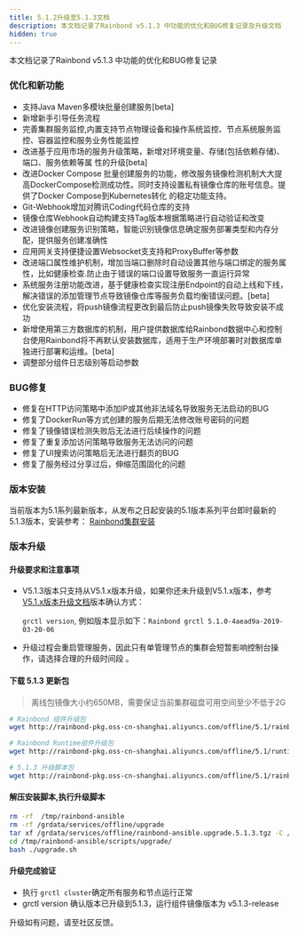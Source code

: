```yaml
---
title: 5.1.2升级至5.1.3文档
description: 本文档记录了Rainbond v5.1.3 中功能的优化和BUG修复记录及升级文档
hidden: true
---
```


本文档记录了Rainbond v5.1.3 中功能的优化和BUG修复记录


### 优化和新功能

- 支持Java Maven多模块批量创建服务[beta]
- 新增新⼿引导任务流程
- 完善集群服务监控,内置支持节点物理设备和操作系统监控、节点系统服务监控、容器监控和服务业务性能监控
- 改进基于应用市场的服务升级策略，新增对环境变量、存储(包括依赖存储)、端⼝、服务依赖等属 性的升级[beta]
- 改进Docker Compose 批量创建服务的功能，修改服务镜像检测机制⼤大提高DockerCompose检测成功性。同时⽀持设置私有镜像仓库的账号信息。提供了Docker Compose到Kubernetes转化 的稳定功能支持。
- Git-Webhook增加对腾讯Coding代码仓库的⽀持
- 镜像仓库Webhook⾃动构建支持Tag版本根据策略进⾏⾃动验证和改变
- 改进镜像创建服务识别策略，智能识别镜像信息确定服务部署类型和内存分配，提供服务创建准确性
- 应用网关支持便捷设置Websocket⽀支持和ProxyBuffer等参数
- 改进端⼝属性维护机制，增加当端口删除时⾃动设置其他与端口绑定的服务属性，⽐如健康检查.防⽌由于错误的端⼝设置导致服务⼀直运行异常
- 系统服务注册功能改进，基于健康检查实现注册Endpoint的⾃动上线和下线，解决错误的添加管理节点导致镜像仓库等服务负载均衡错误问题。[beta]
- 优化安装流程，将push镜像流程更改到最后防止push镜像失败导致安装不成功
- 新增使⽤第三方数据库的机制，⽤户提供数据库给Rainbond数据中心和控制台使用Rainbond将不再默认安装数据库，适用于生产环境部署时对数据库单独进⾏部署和运维。[beta] 
- 调整部分组件⽇志级别等启动参数

### BUG修复

- 修复在HTTP访问策略中添加IP或其他⾮法域名导致服务无法启动的BUG
- 修复了DockerRun等⽅式创建的服务后期无法修改账号密码的问题
- 修复了镜像错误检测失败后无法进行后续操作的问题
- 修复了重复添加访问策略导致服务⽆法访问的问题
- 修复了UI搜索访问策略后无法进⾏翻⻚的BUG
- 修复了服务经过分享过后，伸缩范围固化的问题

### 版本安装

当前版本为5.1系列最新版本，从发布之日起安装的5.1版本系列平台即时最新的5.1.3版本，安装参考：
[Rainbond集群安装](https://www.rainbond.com/docs/quick-start/rainbond_install/)

### 版本升级

#### 升级要求和注意事项

- V5.1.3版本只支持从V5.1.x版本升级，如果你还未升级到V5.1.x版本，参考[V5.1.x版本升级文档](https://www.rainbond.com/docs/user-operations/upgrade/5.0.4-5.1.0/)版本确认方式：

   `grctl version`,  例如版本显示如下：`Rainbond grctl 5.1.0-4aead9a-2019-03-20-06`  

- 升级过程会重启管理服务，因此只有单管理节点的集群会短暂影响控制台操作，请选择合理的升级时间段 。

#### 下载 5.1.3 更新包

> 离线包镜像大小约650MB，需要保证当前集群磁盘可用空间至少不低于2G

```bash
# Rainbond 组件升级包
wget http://rainbond-pkg.oss-cn-shanghai.aliyuncs.com/offline/5.1/rainbond.images.2019-04-15-5.1.3.tgz -O /grdata/services/offline/rainbond.images.upgrade.5.1.3.tgz

# Rainbond Runtime组件升级包
wget http://rainbond-pkg.oss-cn-shanghai.aliyuncs.com/offline/5.1/runtime.upgrade.2019-04-15-5.1.3.tgz -O /grdata/services/offline/runtime.upgrade.5.1.3.tgz

# 5.1.3 升级脚本包
wget http://rainbond-pkg.oss-cn-shanghai.aliyuncs.com/offline/5.1/rainbond-ansible.upgrade.5.1.3.tgz -O /grdata/services/offline/rainbond-ansible.upgrade.5.1.3.tgz
```

#### 解压安装脚本,执行升级脚本

```bash
rm -rf  /tmp/rainbond-ansible
rm -rf /grdata/services/offline/upgrade
tar xf /grdata/services/offline/rainbond-ansible.upgrade.5.1.3.tgz -C /tmp/
cd /tmp/rainbond-ansible/scripts/upgrade/
bash ./upgrade.sh
```

#### 升级完成验证

- 执行 `grctl cluster`确定所有服务和节点运行正常
- grctl version 确认版本已升级到5.1.3，运行组件镜像版本为 v5.1.3-release

升级如有问题，请至社区反馈。
